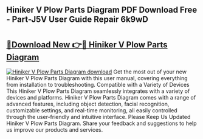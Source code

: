 ## Hiniker V Plow Parts Diagram PDF Download Free - Part-J5V User Guide Repair 6k9wD

# <h2><a href="http://dfmot2a.blite.top/?on=Hiniker+V+Plow+Parts+Diagram">🔗Download New 👉🔴 Hiniker V Plow Parts Diagram</a></h2>

[![Hiniker V Plow Parts Diagram download](https://i.imgur.com/lujVjoI.png)](http://dfmot2a.blite.top/?on=Hiniker+V+Plow+Parts+Diagram)
Get the most out of your new Hiniker V Plow Parts Diagram with this user manual, covering everything from installation to troubleshooting. Compatible with a Variety of Devices This Hiniker V Plow Parts Diagram seamlessly integrates with a variety of devices and platforms. Hiniker V Plow Parts Diagram comes with a range of advanced features, including object detection, facial recognition, customizable settings, and real-time monitoring, all easily controlled through the user-friendly and intuitive interface. Please Keep Us Updated Hiniker V Plow Parts Diagram. Share your feedback and suggestions to help us improve our products and services.
